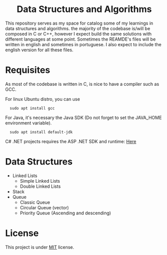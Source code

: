 <h1 align="center">Data Structures and Algorithms</h1>

This repository serves as my space for catalog some of my learnings in data structures and algorithms. the majority of the codebase is/will be composed in C or C++, however I expect build the same solutions with different languages at some point. Sometimes the REAMDE's files will be written in english and sometimes in portuguese. I also expect to include the english version for all these files.

# Requisites

As most of the codebase is written in C, is nice to have a compiler such as GCC.

For linux Ubuntu distro, you can use

```
  sudo apt install gcc
```

For Java, it's necessary the Java SDK (Do not forget to set the JAVA_HOME environment variable).

```
  sudo apt install default-jdk
```

C# .NET projects requires the ASP .NET SDK and runtime: [Here](https://learn.microsoft.com/en-us/dotnet/core/install/linux-ubuntu-2204)

# Data Structures

- Linked Lists
  - Simple Linked Lists
  - Double Linked Lists
- Stack
- Queue
  - Classic Queue
  - Circular Queue (vector)
  - Priority Queue (Ascending and descending)

# License

This project is under [MIT](LICENSE) license.
